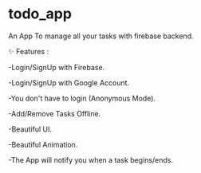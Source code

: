 # todo_app

An App To manage all your tasks with firebase backend.

✨ Features :

-Login/SignUp with Firebase.

-Login/SignUp with Google Account.

-You don't have to login (Anonymous Mode).

-Add/Remove Tasks Offline.

-Beautiful UI.

-Beautiful Animation.

-The App will notify you when a task begins/ends.
